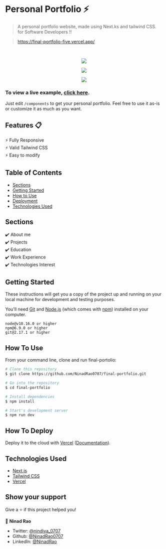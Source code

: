 # Personal Portfolio ⚡️ 

> A personal portfolio website, made using Next.ks and tailwind CSS. for Software Developers !!

> https://final-portfolio-five.vercel.app/

<br>

<p align="center">
  <kbd>
    <img src="https://user-images.githubusercontent.com/67018142/155890046-bc15a9f1-d2a7-48d4-a084-3474c480a134.png"></img>
  </kbd>
</p>

<p align="center">
  <kbd>
    <img src="https://user-images.githubusercontent.com/67018142/155890098-1472ed5e-564a-456b-bb54-4624d59776e4.png"></img>
  </kbd>
</p>

<p align="center">
  <kbd>
    <img src="https://user-images.githubusercontent.com/67018142/155890139-f0acec30-8e09-467b-a4d1-b4bfed15197a.png"></img>
  </kbd>
</p>

### To view a live example, **[click here](https://final-portfolio-five.vercel.app/)**.

Just edit `/components` to get your personal portfolio. Feel free to use it as-is or customize it as much as you want.

## Features 📋
⚡️ Fully Responsive\
⚡️ Valid Tailwind CSS\
⚡️ Easy to modify

## Table of Contents

-   [Sections](#sections)
-   [Getting Started](#getting-started)
-   [How to Use](#how-to-use)
-   [Deployment](#how-to-deploy)
-   [Technologies Used](#technologies-used)

## Sections

✔️ About me\
✔️ Projects\
✔️ Education\
✔️ Work Experience\
✔️ Technologies Interest

## Getting Started

These instructions will get you a copy of the project up and running on your local machine for development and testing purposes.

You'll need [Git](https://git-scm.com) and [Node.js](https://nodejs.org/en/download/) (which comes with [npm](http://npmjs.com)) installed on your computer.
<br>

```
node@v10.16.0 or higher
npm@6.9.0 or higher
git@2.17.1 or higher
```

## How To Use

From your command line, clone and run final-portolio:

```bash
# Clone this repository
$ git clone https://github.com/NinadRao0707/final-portfolio.git

# Go into the repository
$ cd final-portfolio

# Install dependencies
$ npm install

# Start's development server
$ npm run dev
```

## How To Deploy

Deploy it to the cloud with [Vercel](https://vercel.com/new?utm_source=github&utm_medium=readme&utm_campaign=next-example) ([Documentation](https://nextjs.org/docs/deployment)).

## Technologies Used

-   [Next.js](https://nextjs.org/)
-   [Tailwind CSS](https://tailwindcss.com/)
-   [Vercel](https://vercel.com/)

## Show your support

Give a ⭐️ if this project helped you!

👤 **Ninad Rao**

-   Twitter: [@nindiya_0707](https://twitter.com/nindiya_0707)
-   Github: [@NinadRao0707](https://github.com/NinadRao0707)
-   LinkedIn: [@NinadRao](https://www.linkedin.com/in/ninad-rao-04765b28/)
